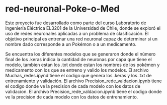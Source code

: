 # red-neuronal-Poke-o-Med

Este proyecto fue desarrollado como parte del curso Laboratorio de Ingeniería Eléctrica EL3201 de la Universidad de Chile, donde se exploró el uso de redes neuronales aplicadas a un problema de clasificación. El objetivo principal es entrenar una red neuronal capaz de determinar si un nombre dado corresponde a un Pokémon o a un medicamento.

Se encuentra los diferentes modelos que se generaron donde el número final de los .keras indica la cantidad de neuronas por capa que tiene el modelo, tambien estan los .txt donde estan los nombres de los pokémen y medicamento con los que se entreno y valido los modelos.
El archivo Muchas_redes.ipynd tiene el codigo que genera los .keras y los .txt de entrenamiento y validación.
El archivo Precision_rede_valdacion.ipynb tiene el codigo donde ve la precision de cada modelo con los datos de validacion.
El archivo Precision_rede_valdacion.ipynb tiene el codigo donde ve la precision de cada modelo con los datos de entrenamiento.

